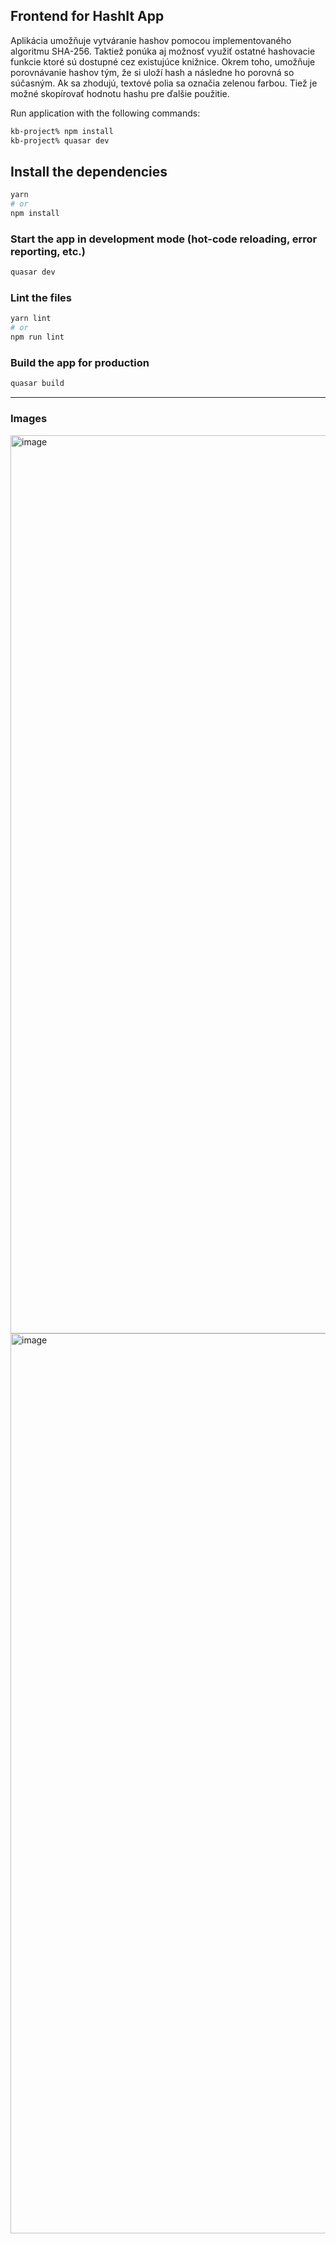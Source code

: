 ## Frontend for HashIt App


Aplikácia umožňuje vytváranie hashov pomocou implementovaného algoritmu SHA-256. Taktiež ponúka aj možnosť využiť ostatné hashovacie funkcie ktoré sú dostupné cez existujúce knižnice. Okrem toho, umožňuje porovnávanie hashov tým, že si uloží hash a následne ho porovná so súčasným. Ak sa zhodujú, textové polia sa označia zelenou farbou. Tiež je možné skopírovať hodnotu hashu pre ďalšie použitie.

Run application with the following commands:

```bash
kb-project% npm install
kb-project% quasar dev
```

## Install the dependencies
```bash
yarn
# or
npm install
```

### Start the app in development mode (hot-code reloading, error reporting, etc.)
```bash
quasar dev
```


### Lint the files
```bash
yarn lint
# or
npm run lint
```


### Build the app for production
```bash
quasar build
```

---


### Images

<img width="1437" alt="image" src="https://github.com/MatusGursky/kb-project-quasar/assets/93670256/73e26607-ee4f-4821-8ba3-218f950c01a0">

<img width="1440" alt="image" src="https://github.com/MatusGursky/kb-project-quasar/assets/93670256/b1e8cabd-b9f8-49a9-ab30-8d502f5c00f6">


